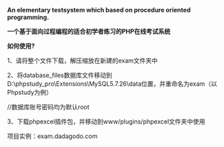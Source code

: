 **An elementary testsystem which based on procedure oriented programming.**

**一个基于面向过程编程的适合初学者练习的PHP在线考试系统**

**如何使用?**

1、请将整个文件下载，解压缩放在新建的exam文件夹中

2、将database_files数据库文件移动到D:\phpstudy_pro\Extensions\MySQL5.7.26\data位置，并重命名为exam（以Phpstudy为例）

//数据库账号密码均为默认root

3、下载phpexcel插件包，并移动到www/plugins/phpexcel文件夹中使用

项目实例：exam.dadagodo.com
